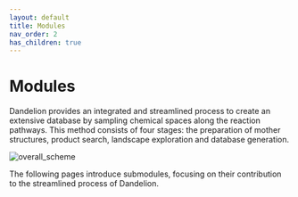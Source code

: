 ```yaml
---
layout: default
title: Modules
nav_order: 2
has_children: true
---
```


# Modules

Dandelion provides an integrated and streamlined process to create an extensive database by sampling chemical spaces along the reaction pathways. This method consists of four stages: the preparation of mother structures, product search, landscape exploration and database generation.

![overall_scheme](https://github.com/jjy1031/jjy1031.github.io/assets/160209859/e0c9ad94-fa03-42d0-95ad-f0cb31315422)

The following pages introduce submodules, focusing on their contribution to the streamlined process of Dandelion.

